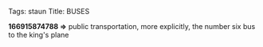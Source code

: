 Tags: staun
Title: BUSES
  
**166915874788 =>** public transportation, more explicitly, the number six bus to the king's plane